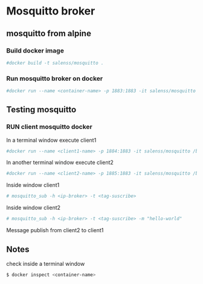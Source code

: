 # Mosquitto broker

## mosquitto from alpine

### Build docker image

```sh
#docker build -t salenss/mosquitto .
```
### Run mosquitto broker on docker
```sh
#docker run --name <container-name> -p 1883:1883 -it salenss/mosquitto /bin/sh
```
## Testing mosquitto
### RUN client mosquitto docker
In a terminal window execute client1
```sh
#docker run --name <client1-name> -p 1884:1883 -it salenss/mosquitto /bin/sh
```
In another terminal window execute client2
```sh
#docker run --name <client2-name> -p 1885:1883 -it salenss/mosquitto /bin/sh
```

Inside window client1
```sh
# mosquitto_sub -h <ip-broker> -t <tag-suscribe>
```

Inside window client2
```sh
# mosquitto_sub -h <ip-broker> -t <tag-suscribe> -m "hello-world"
```

Message publish from client2 to client1
## Notes
<ip-broker> check inside a terminal window

```sh
$ docker inspect <container-name>
```
